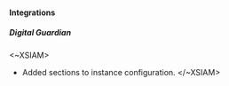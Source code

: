 
#### Integrations
##### Digital Guardian
<~XSIAM>
- Added sections to instance configuration.
</~XSIAM>